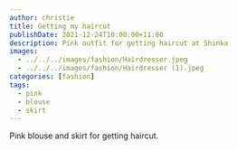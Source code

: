 ```yaml
---
author: christie
title: Getting my haircut
publishDate: 2021-12-24T10:00:00+11:00
description: Pink outfit for getting haircut at Shinka
images:
  - ../../../images/fashion/Hairdresser.jpeg
  - ../../../images/fashion/Hairdresser (1).jpeg
categories: [fashion]
tags:
  - pink
  - blouse
  - skirt
---
```

Pink blouse and skirt for getting haircut.
